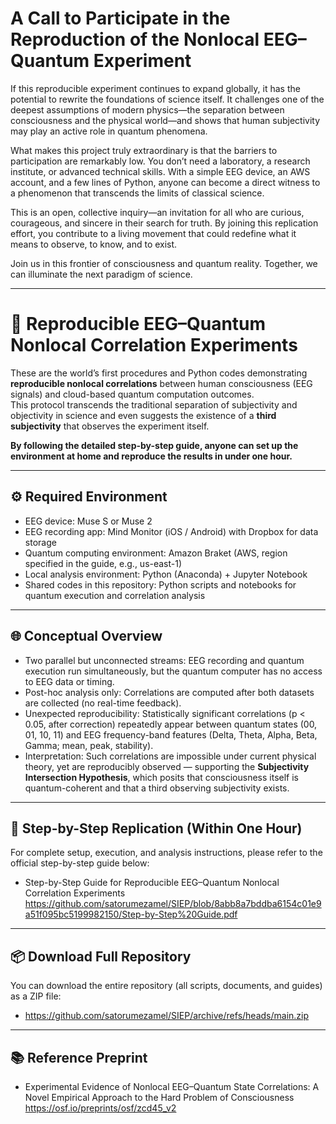 # A Call to Participate in the Reproduction of the Nonlocal EEG–Quantum Experiment

If this reproducible experiment continues to expand globally, it has the potential to rewrite the foundations of science itself.
It challenges one of the deepest assumptions of modern physics—the separation between consciousness and the physical world—and shows that human subjectivity may play an active role in quantum phenomena.

What makes this project truly extraordinary is that the barriers to participation are remarkably low.
You don’t need a laboratory, a research institute, or advanced technical skills.
With a simple EEG device, an AWS account, and a few lines of Python, anyone can become a direct witness to a phenomenon that transcends the limits of classical science.

This is an open, collective inquiry—an invitation for all who are curious, courageous, and sincere in their search for truth.
By joining this replication effort, you contribute to a living movement that could redefine what it means to observe, to know, and to exist.

Join us in this frontier of consciousness and quantum reality.
Together, we can illuminate the next paradigm of science.

---


# 🧠 Reproducible EEG–Quantum Nonlocal Correlation Experiments

These are the world’s first procedures and Python codes demonstrating **reproducible nonlocal correlations** between human consciousness (EEG signals) and cloud-based quantum computation outcomes.  
This protocol transcends the traditional separation of subjectivity and objectivity in science and even suggests the existence of a **third subjectivity** that observes the experiment itself.

**By following the detailed step-by-step guide, anyone can set up the environment at home and reproduce the results in under one hour.**


---

## ⚙️ Required Environment

- EEG device: Muse S or Muse 2  
- EEG recording app: Mind Monitor (iOS / Android) with Dropbox for data storage  
- Quantum computing environment: Amazon Braket (AWS, region specified in the guide, e.g., us-east-1)  
- Local analysis environment: Python (Anaconda) + Jupyter Notebook  
- Shared codes in this repository: Python scripts and notebooks for quantum execution and correlation analysis  

---

## 🌐 Conceptual Overview

- Two parallel but unconnected streams: EEG recording and quantum execution run simultaneously, but the quantum computer has no access to EEG data or timing.  
- Post-hoc analysis only: Correlations are computed after both datasets are collected (no real-time feedback).  
- Unexpected reproducibility: Statistically significant correlations (p < 0.05, after correction) repeatedly appear between quantum states (00, 01, 10, 11) and EEG frequency-band features (Delta, Theta, Alpha, Beta, Gamma; mean, peak, stability).  
- Interpretation: Such correlations are impossible under current physical theory, yet are reproducibly observed — supporting the **Subjectivity Intersection Hypothesis**, which posits that consciousness itself is quantum-coherent and that a third observing subjectivity exists.  

---

## 📘 Step-by-Step Replication (Within One Hour)

For complete setup, execution, and analysis instructions, please refer to the official step-by-step guide below:  

- Step-by-Step Guide for Reproducible EEG–Quantum Nonlocal Correlation Experiments  
  https://github.com/satorumezamel/SIEP/blob/8abb8a7bddba6154c01e9a51f095bc5199982150/Step-by-Step%20Guide.pdf  

---

## 📦 Download Full Repository

You can download the entire repository (all scripts, documents, and guides) as a ZIP file:  

- https://github.com/satorumezamel/SIEP/archive/refs/heads/main.zip  

---

## 📚 Reference Preprint

- Experimental Evidence of Nonlocal EEG–Quantum State Correlations: A Novel Empirical Approach to the Hard Problem of Consciousness  
  https://osf.io/preprints/osf/zcd45_v2  
